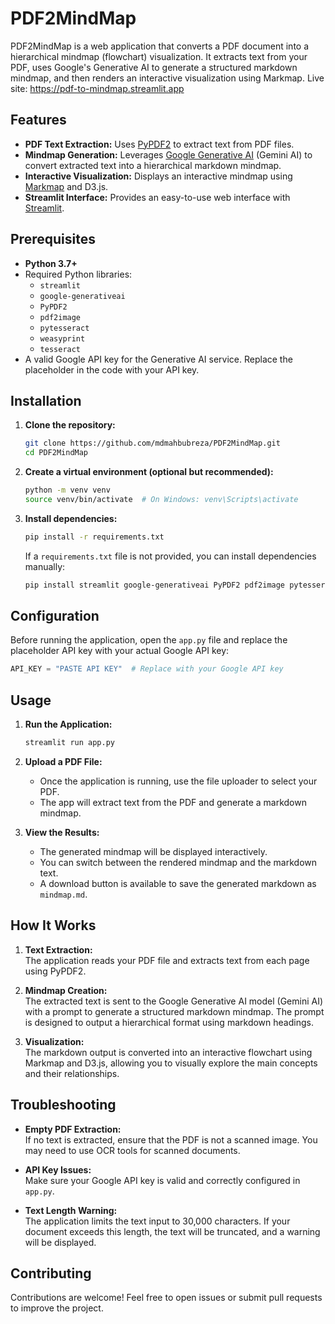 # PDF2MindMap

PDF2MindMap is a web application that converts a PDF document into a hierarchical mindmap (flowchart) visualization. It extracts text from your PDF, uses Google's Generative AI to generate a structured markdown mindmap, and then renders an interactive visualization using Markmap.
Live site: https://pdf-to-mindmap.streamlit.app

## Features

- **PDF Text Extraction:** Uses [PyPDF2](https://pypi.org/project/PyPDF2/) to extract text from PDF files.
- **Mindmap Generation:** Leverages [Google Generative AI](https://developers.generativeai.google/) (Gemini AI) to convert extracted text into a hierarchical markdown mindmap.
- **Interactive Visualization:** Displays an interactive mindmap using [Markmap](https://markmap.js.org/) and D3.js.
- **Streamlit Interface:** Provides an easy-to-use web interface with [Streamlit](https://streamlit.io/).

## Prerequisites

- **Python 3.7+**
- Required Python libraries:
  - `streamlit`
  - `google-generativeai`
  - `PyPDF2`
  - `pdf2image`
  - `pytesseract`
  - `weasyprint`
  - `tesseract`
- A valid Google API key for the Generative AI service. Replace the placeholder in the code with your API key.

## Installation

1. **Clone the repository:**

   ```bash
   git clone https://github.com/mdmahbubreza/PDF2MindMap.git
   cd PDF2MindMap
   ```

2. **Create a virtual environment (optional but recommended):**

   ```bash
   python -m venv venv
   source venv/bin/activate  # On Windows: venv\Scripts\activate
   ```

3. **Install dependencies:**

   ```bash
   pip install -r requirements.txt
   ```

   If a `requirements.txt` file is not provided, you can install dependencies manually:

   ```bash
   pip install streamlit google-generativeai PyPDF2 pdf2image pytesseract weasyprint tesseract
   ```

## Configuration

Before running the application, open the `app.py` file and replace the placeholder API key with your actual Google API key:

```python
API_KEY = "PASTE API KEY"  # Replace with your Google API key
```

## Usage

1. **Run the Application:**

   ```bash
   streamlit run app.py
   ```

2. **Upload a PDF File:**
   - Once the application is running, use the file uploader to select your PDF.
   - The app will extract text from the PDF and generate a markdown mindmap.

3. **View the Results:**
   - The generated mindmap will be displayed interactively.
   - You can switch between the rendered mindmap and the markdown text.
   - A download button is available to save the generated markdown as `mindmap.md`.

## How It Works

1. **Text Extraction:**  
   The application reads your PDF file and extracts text from each page using PyPDF2.

2. **Mindmap Creation:**  
   The extracted text is sent to the Google Generative AI model (Gemini AI) with a prompt to generate a structured markdown mindmap. The prompt is designed to output a hierarchical format using markdown headings.

3. **Visualization:**  
   The markdown output is converted into an interactive flowchart using Markmap and D3.js, allowing you to visually explore the main concepts and their relationships.

## Troubleshooting

- **Empty PDF Extraction:**  
  If no text is extracted, ensure that the PDF is not a scanned image. You may need to use OCR tools for scanned documents.

- **API Key Issues:**  
  Make sure your Google API key is valid and correctly configured in `app.py`.

- **Text Length Warning:**  
  The application limits the text input to 30,000 characters. If your document exceeds this length, the text will be truncated, and a warning will be displayed.

## Contributing

Contributions are welcome! Feel free to open issues or submit pull requests to improve the project.

